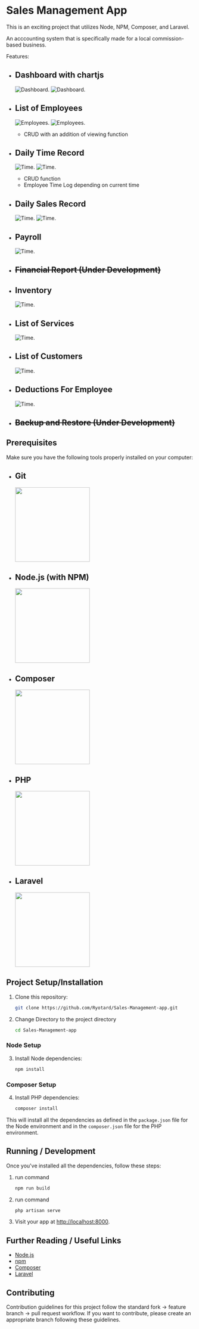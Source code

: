 # Sales Management App

This is an exciting project that utilizes Node, NPM, Composer, and Laravel.


An acccounting system that is specifically made for a local commission-based business.

Features:
* ## Dashboard with chartjs
    ![Dashboard](/screenshots/Dashboard.png "Dashboard").
    ![Dashboard](/screenshots/DashboardDark.png "Dashboard").

* ## List of Employees
    ![Employees](/screenshots/Employees1.png "Employees").
    ![Employees](/screenshots/Employees.png "Employees").
	
	+ CRUD with an addition of viewing function
* ## Daily Time Record
    ![Time](/screenshots/TimeRecord.png "Time").
    ![Time](/screenshots/TimeRecord1.png "Time").
	
	+ CRUD function
	+ Employee Time Log depending on current time
* ## Daily Sales Record
    ![Time](/screenshots/Sales1.png "Time").
    ![Time](/screenshots/Sales2.png "Time").
* ## Payroll
    ![Time](/screenshots/Payroll.png "Time").

* ## ~~Financial Report (Under Development)~~
* ## Inventory
    ![Time](/screenshots/Products.png "Time").

* ## List of Services
    ![Time](/screenshots/Services.png "Time").

* ## List of Customers
    ![Time](/screenshots/Customers.png "Time").

* ## Deductions For Employee
    ![Time](/screenshots/Deductions.png "Time").

* ## ~~Backup and Restore (Under Development)~~
 

## Prerequisites

Make sure you have the following tools properly installed on your computer:

- ## Git
    <img src="screenshots/Git-Icon-1788C.png" width="200">

- ## Node.js (with NPM)
    <img src="screenshots/540px-Npm-logo.svg.png" width="200">

- ## Composer
    <img src="screenshots/Logo-composer-tutsplus.png" width="200">


- ## PHP
    <img src="screenshots/PHP-logo.svg.png" width="200">

- ## Laravel
    <img src="screenshots/1200px-Laravel.svg.png" width="200">


## Project Setup/Installation

1. Clone this repository:

    ```bash
    git clone https://github.com/Ryotard/Sales-Management-app.git
    ```

2. Change Directory to the project directory

    ```bash
    cd Sales-Management-app
    ```

### Node Setup

3. Install Node dependencies:

    ```bash
    npm install
    ```

### Composer Setup

4. Install PHP dependencies:

    ```bash
    composer install
    ```

This will install all the dependencies as defined in the `package.json` file for the Node environment and in the `composer.json` file for the PHP environment.

## Running / Development

Once you've installed all the dependencies, follow these steps:

1. run command
    ```bash
    npm run build
    ```

2. run command
    ```bash
    php artisan serve
    ```

2. Visit your app at [http://localhost:8000](http://localhost:8000).

## Further Reading / Useful Links

- [Node.js](https://nodejs.org/)
- [npm](https://www.npmjs.com/)
- [Composer](https://getcomposer.org/)
- [Laravel](https://laravel.com/)

## Contributing

Contribution guidelines for this project follow the standard fork -> feature branch -> pull request workflow. If you want to contribute, please create an appropriate branch following these guidelines.
